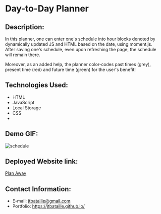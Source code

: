 # Day-to-Day Planner

## Description:

In this planner, one can enter one's schedule into hour blocks denoted by dynamically updated JS and HTML based on the date, using moment.js. After saving one's schedule, even upon refreshing the page, the schedule will remain there.

Moreover, as an added help, the planner color-codes past times (grey), present time (red) and future time (green) for the user's benefit!

## Technologies Used:
* HTML
* JavaScript
* Local Storage
* CSS
* 

## Demo GIF:
![schedule](https://user-images.githubusercontent.com/65187093/88464354-fdab7300-ce87-11ea-92f1-ff7303694ae2.gif)

## Deployed Website link:
[Plan Away](https://jtbataille.github.io/Day-to-Day-Planner/)

## Contact Information:
* E-mail: jtbataille@gmail.com
* Portfolio: https://jtbataille.github.io/
